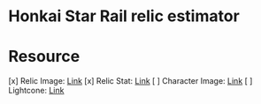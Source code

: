 # Honkai Star Rail relic estimator

# Resource
[x] Relic Image: [Link](https://game8.co/games/Honkai-Star-Rail/archives/406885)
[x] Relic Stat: [Link](https://honkai-star-rail.fandom.com/wiki/Relic/Stats)
[ ] Character Image: [Link](https://game8.co/games/Honkai-Star-Rail/archives/404256)
[ ] Lightcone: [Link](https://game8.co/games/Honkai-Star-Rail/archives/406599)
